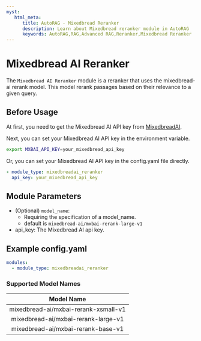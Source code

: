```yaml
---
myst:
   html_meta:
      title: AutoRAG - Mixedbread Reranker
      description: Learn about Mixedbread reranker module in AutoRAG
      keywords: AutoRAG,RAG,Advanced RAG,Reranker,Mixedbread Reranker
---
```

# Mixedbread AI Reranker

The `Mixedbread AI Reranker` module is a reranker that uses the mixedbread-ai rerank model. This model rerank passages based on their relevance to a
given query.

## Before Usage

At first, you need to get the Mixedbread AI API key from [MixedbreadAI](https://www.mixedbread.ai/api-reference#quick-start-guide).

Next, you can set your Mixedbread AI API key in the environment variable.

```bash
export MXBAI_API_KEY=your_mixedbread_api_key
```

Or, you can set your Mixedbread AI API key in the config.yaml file directly.

```yaml
- module_type: mixedbreadai_reranker
  api_key: your_mixedbread_api_key
```

## **Module Parameters**

- (Optional) `model_name`:
    - Requiring the specification of a model_name.
    - default is `mixedbread-ai/mxbai-rerank-large-v1`
- api_key: The Mixedbread AI api key.

## **Example config.yaml**

```yaml
modules:
  - module_type: mixedbreadai_reranker
```

### Supported Model Names

|                 Model Name                 |
|:------------------------------------------:|
|       mixedbread-ai/mxbai-rerank-xsmall-v1      |
|     mixedbread-ai/mxbai-rerank-large-v1     |
|       mixedbread-ai/mxbai-rerank-base-v1      |
